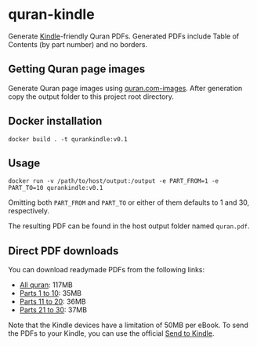# quran-kindle
Generate [Kindle](https://en.wikipedia.org/wiki/Amazon_Kindle)-friendly Quran PDFs.
Generated PDFs include Table of Contents (by part number) and no borders.

## Getting Quran page images

Generate Quran page images using [quran.com-images](https://github.com/quran/quran.com-images).
After generation copy the output folder to this project root directory.

## Docker installation

    docker build . -t qurankindle:v0.1

## Usage

    docker run -v /path/to/host/output:/output -e PART_FROM=1 -e PART_TO=10 qurankindle:v0.1

Omitting both `PART_FROM` and `PART_TO` or either of them defaults to 1 and 30, respectively.

The resulting PDF can be found in the host output folder named `quran.pdf`.

## Direct PDF downloads

You can download readymade PDFs from the following links:

- [All quran](https://s3-us-west-2.amazonaws.com/hammadypublic/quran-kindle/quran-01-30.pdf): 117MB
- [Parts 1 to 10](https://s3-us-west-2.amazonaws.com/hammadypublic/quran-kindle/quran-01-10.pdf): 35MB
- [Parts 11 to 20](https://s3-us-west-2.amazonaws.com/hammadypublic/quran-kindle/quran-11-20.pdf): 36MB
- [Parts 21 to 30](https://s3-us-west-2.amazonaws.com/hammadypublic/quran-kindle/quran-21-30.pdf): 37MB

Note that the Kindle devices have a limitation of 50MB per eBook.
To send the PDFs to your Kindle, you can use the official
[Send to Kindle](https://www.amazon.com/gp/sendtokindle).
